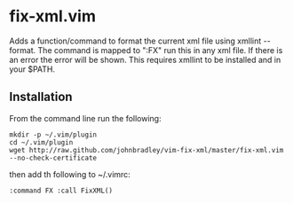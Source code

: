 # fix-xml.vim

Adds a function/command to format the current xml file using xmllint --format.
The command is mapped to ":FX" run this in any xml file.
If there is an error the error will be shown.
This requires xmllint to be installed and in your $PATH.

## Installation

From the command line run the following:
```
mkdir -p ~/.vim/plugin
cd ~/.vim/plugin
wget http://raw.github.com/johnbradley/vim-fix-xml/master/fix-xml.vim --no-check-certificate
```

then add th following to ~/.vimrc:
```
:command FX :call FixXML()
```
